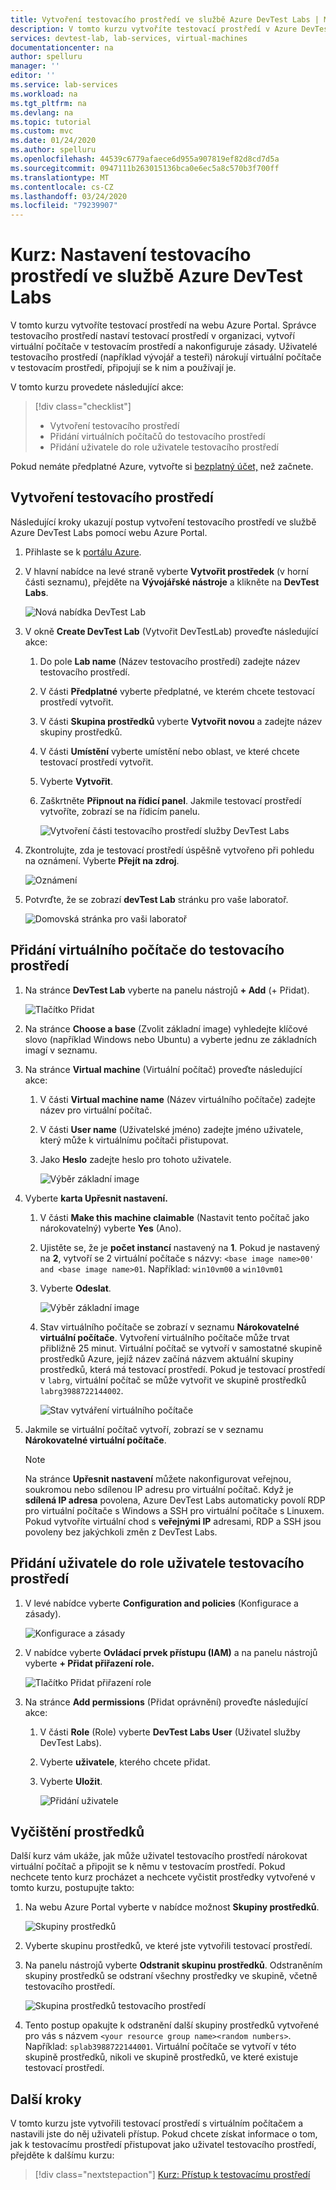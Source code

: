 ```yaml
---
title: Vytvoření testovacího prostředí ve službě Azure DevTest Labs | Microsoft Docs
description: V tomto kurzu vytvoříte testovací prostředí v Azure DevTest Labs pomocí portálu Azure. Správce testovacího prostředí nastaví testovací prostředí, vytvoří virtuální počítače v testovacím prostředí a nakonfiguruje zásady.
services: devtest-lab, lab-services, virtual-machines
documentationcenter: na
author: spelluru
manager: ''
editor: ''
ms.service: lab-services
ms.workload: na
ms.tgt_pltfrm: na
ms.devlang: na
ms.topic: tutorial
ms.custom: mvc
ms.date: 01/24/2020
ms.author: spelluru
ms.openlocfilehash: 44539c6779afaece6d955a907819ef82d8cd7d5a
ms.sourcegitcommit: 0947111b263015136bca0e6ec5a8c570b3f700ff
ms.translationtype: MT
ms.contentlocale: cs-CZ
ms.lasthandoff: 03/24/2020
ms.locfileid: "79239907"
---
```

# <a name="tutorial-set-up-a-lab-by-using-azure-devtest-labs"></a>Kurz: Nastavení testovacího prostředí ve službě Azure DevTest Labs
V tomto kurzu vytvoříte testovací prostředí na webu Azure Portal. Správce testovacího prostředí nastaví testovací prostředí v organizaci, vytvoří virtuální počítače v testovacím prostředí a nakonfiguruje zásady. Uživatelé testovacího prostředí (například vývojář a testeři) nárokují virtuální počítače v testovacím prostředí, připojují se k nim a používají je. 

V tomto kurzu provedete následující akce:

> [!div class="checklist"]
> * Vytvoření testovacího prostředí
> * Přidání virtuálních počítačů do testovacího prostředí
> * Přidání uživatele do role uživatele testovacího prostředí

Pokud nemáte předplatné Azure, vytvořte si [bezplatný účet,](https://azure.microsoft.com/free/) než začnete.

## <a name="create-a-lab"></a>Vytvoření testovacího prostředí
Následující kroky ukazují postup vytvoření testovacího prostředí ve službě Azure DevTest Labs pomocí webu Azure Portal. 

1. Přihlaste se k [portálu Azure](https://portal.azure.com).
2. V hlavní nabídce na levé straně vyberte **Vytvořit prostředek** (v horní části seznamu), přejděte na **Vývojářské nástroje** a klikněte na **DevTest Labs**. 

    ![Nová nabídka DevTest Lab](./media/tutorial-create-custom-lab/new-custom-lab-menu.png)
1. V okně **Create DevTest Lab** (Vytvořit DevTestLab) proveďte následující akce: 
    1. Do pole **Lab name** (Název testovacího prostředí) zadejte název testovacího prostředí. 
    2. V části **Předplatné** vyberte předplatné, ve kterém chcete testovací prostředí vytvořit. 
    3. V části **Skupina prostředků** vyberte **Vytvořit novou** a zadejte název skupiny prostředků. 
    4. V části **Umístění** vyberte umístění nebo oblast, ve které chcete testovací prostředí vytvořit. 
    5. Vyberte **Vytvořit**. 
    6. Zaškrtněte **Připnout na řídicí panel**. Jakmile testovací prostředí vytvoříte, zobrazí se na řídicím panelu. 

        ![Vytvoření části testovacího prostředí služby DevTest Labs](./media/tutorial-create-custom-lab/create-custom-lab-blade.png)
2. Zkontrolujte, zda je testovací prostředí úspěšně vytvořeno při pohledu na oznámení. Vyberte **Přejít na zdroj**.  

    ![Oznámení](./media/tutorial-create-custom-lab/creation-notification.png)
3. Potvrďte, že se zobrazí **devTest Lab** stránku pro vaše laboratoř. 

    ![Domovská stránka pro vaši laboratoř](./media/tutorial-create-custom-lab/lab-home-page.png)

## <a name="add-a-vm-to-the-lab"></a>Přidání virtuálního počítače do testovacího prostředí

1. Na stránce **DevTest Lab** vyberte na panelu nástrojů **+ Add** (+ Přidat). 

    ![Tlačítko Přidat](./media/tutorial-create-custom-lab/add-vm-to-lab-button.png)
1. Na stránce **Choose a base** (Zvolit základní image) vyhledejte klíčové slovo (například Windows nebo Ubuntu) a vyberte jednu ze základních imagí v seznamu. 
1. Na stránce **Virtual machine** (Virtuální počítač) proveďte následující akce: 
    1. V části **Virtual machine name** (Název virtuálního počítače) zadejte název pro virtuální počítač. 
    2. V části **User name** (Uživatelské jméno) zadejte jméno uživatele, který může k virtuálnímu počítači přistupovat. 
    3. Jako **Heslo** zadejte heslo pro tohoto uživatele. 

        ![Výběr základní image](./media/tutorial-create-custom-lab/new-virtual-machine.png)
1. Vyberte **karta Upřesnit nastavení.**
    1. V části **Make this machine claimable** (Nastavit tento počítač jako nárokovatelný) vyberte **Yes** (Ano).
    2. Ujistěte se, že je **počet instancí** nastavený na **1**. Pokud je nastavený na **2**, vytvoří se 2 virtuální počítače s názvy: `<base image name>00' and <base image name>01`. Například: `win10vm00` a `win10vm01`     
    3. Vyberte **Odeslat**. 

        ![Výběr základní image](./media/tutorial-create-custom-lab/new-vm-advanced-settings.png)
    9. Stav virtuálního počítače se zobrazí v seznamu **Nárokovatelné virtuální počítače**. Vytvoření virtuálního počítače může trvat přibližně 25 minut. Virtuální počítač se vytvoří v samostatné skupině prostředků Azure, jejíž název začíná názvem aktuální skupiny prostředků, která má testovací prostředí. Pokud je testovací prostředí v `labrg`, virtuální počítač se může vytvořit ve skupině prostředků `labrg3988722144002`. 

        ![Stav vytváření virtuálního počítače](./media/tutorial-create-custom-lab/vm-creation-status.png)
1. Jakmile se virtuální počítač vytvoří, zobrazí se v seznamu **Nárokovatelné virtuální počítače**. 

    > [!NOTE] 
    > Na stránce **Upřesnit nastavení** můžete nakonfigurovat veřejnou, soukromou nebo sdílenou IP adresu pro virtuální počítač. Když je **sdílená IP adresa** povolena, Azure DevTest Labs automaticky povolí RDP pro virtuální počítače s Windows a SSH pro virtuální počítače s Linuxem. Pokud vytvoříte virtuální chod s **veřejnými IP** adresami, RDP a SSH jsou povoleny bez jakýchkoli změn z DevTest Labs.  

## <a name="add-a-user-to-the-lab-user-role"></a>Přidání uživatele do role uživatele testovacího prostředí

1. V levé nabídce vyberte **Configuration and policies** (Konfigurace a zásady). 

    ![Konfigurace a zásady](./media/tutorial-create-custom-lab/configuration-and-policies-menu.png)
1. V nabídce vyberte **Ovládací prvek přístupu (IAM)** a na panelu nástrojů vyberte **+ Přidat přiřazení role.** 

    ![Tlačítko Přidat přiřazení role](./media/tutorial-create-custom-lab/add-role-assignment-button.png)
1. Na stránce **Add permissions** (Přidat oprávnění) proveďte následující akce:
    1. V části **Role** (Role) vyberte **DevTest Labs User** (Uživatel služby DevTest Labs). 
    2. Vyberte **uživatele**, kterého chcete přidat. 
    3. Vyberte **Uložit**.

        ![Přidání uživatele](./media/tutorial-create-custom-lab/add-user.png)

## <a name="clean-up-resources"></a>Vyčištění prostředků
Další kurz vám ukáže, jak může uživatel testovacího prostředí nárokovat virtuální počítač a připojit se k němu v testovacím prostředí. Pokud nechcete tento kurz procházet a nechcete vyčistit prostředky vytvořené v tomto kurzu, postupujte takto: 

1. Na webu Azure Portal vyberte v nabídce možnost **Skupiny prostředků**. 

    ![Skupiny prostředků](./media/tutorial-create-custom-lab/resource-groups.png)
1. Vyberte skupinu prostředků, ve které jste vytvořili testovací prostředí. 
1. Na panelu nástrojů vyberte **Odstranit skupinu prostředků**. Odstraněním skupiny prostředků se odstraní všechny prostředky ve skupině, včetně testovacího prostředí. 

    ![Skupina prostředků testovacího prostředí](./media/tutorial-create-custom-lab/lab-resource-group.png)
1. Tento postup opakujte k odstranění další skupiny prostředků vytvořené pro vás s názvem `<your resource group name><random numbers>`. Například: `splab3988722144001`. Virtuální počítače se vytvoří v této skupině prostředků, nikoli ve skupině prostředků, ve které existuje testovací prostředí. 

## <a name="next-steps"></a>Další kroky
V tomto kurzu jste vytvořili testovací prostředí s virtuálním počítačem a nastavili jste do něj uživateli přístup. Pokud chcete získat informace o tom, jak k testovacímu prostředí přistupovat jako uživatel testovacího prostředí, přejděte k dalšímu kurzu:

> [!div class="nextstepaction"]
> [Kurz: Přístup k testovacímu prostředí](tutorial-use-custom-lab.md)

